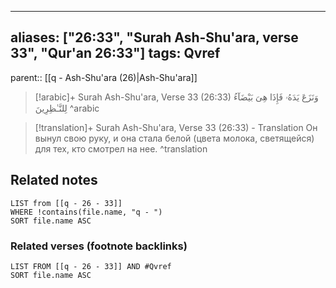 
---
aliases: ["26:33", "Surah Ash-Shu'ara, verse 33", "Qur'an 26:33"]
tags: Qvref
---

parent:: [[q - Ash-Shu'ara (26)|Ash-Shu'ara]]

> [!arabic]+ Surah Ash-Shu'ara, Verse 33 (26:33)
> <span class="quran-arabic">وَنَزَعَ يَدَهُۥ فَإِذَا هِىَ بَيْضَآءُ لِلنَّـٰظِرِينَ</span>
^arabic

> [!translation]+ Surah Ash-Shu'ara, Verse 33 (26:33) - Translation
> Он вынул свою руку, и она стала белой (цвета молока, светящейся) для тех, кто смотрел на нее.
^translation



## Related notes
```dataview
LIST from [[q - 26 - 33]]
WHERE !contains(file.name, "q - ")
SORT file.name ASC
```

### Related verses (footnote backlinks)
```dataview
LIST FROM [[q - 26 - 33]] AND #Qvref
SORT file.name ASC
```

